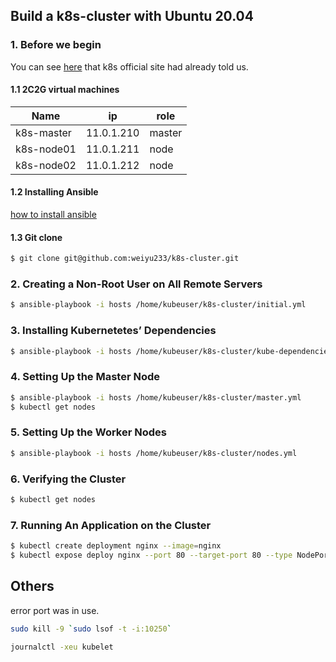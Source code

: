 ## Build a k8s-cluster with Ubuntu 20.04

### 1. Before we begin
You can see [here](https://kubernetes.io/docs/setup/production-environment/tools/kubeadm/install-kubeadm/#before-you-begin) that k8s official site had already told us.
#### 1.1 2C2G virtual machines
|Name|ip|role|
|---|---|---|
|k8s-master|11.0.1.210|master|
|k8s-node01|11.0.1.211|node|
|k8s-node02|11.0.1.212|node|
#### 1.2 Installing Ansible
[how to install ansible](https://www.digitalocean.com/community/tutorials/how-to-install-and-configure-ansible-on-ubuntu-20-04#step-1-%E2%80%94-installing-ansible)

#### 1.3 Git clone
```bash
$ git clone git@github.com:weiyu233/k8s-cluster.git
```

### 2. Creating a Non-Root User on All Remote Servers
```bash
$ ansible-playbook -i hosts /home/kubeuser/k8s-cluster/initial.yml
```
### 3. Installing Kubernetetes’ Dependencies
```bash
$ ansible-playbook -i hosts /home/kubeuser/k8s-cluster/kube-dependencies.yml
```
### 4. Setting Up the Master Node
```bash
$ ansible-playbook -i hosts /home/kubeuser/k8s-cluster/master.yml
$ kubectl get nodes
```
### 5. Setting Up the Worker Nodes
```bash
$ ansible-playbook -i hosts /home/kubeuser/k8s-cluster/nodes.yml
```
### 6. Verifying the Cluster
```bash
$ kubectl get nodes
```
### 7. Running An Application on the Cluster
```bash
$ kubectl create deployment nginx --image=nginx
$ kubectl expose deploy nginx --port 80 --target-port 80 --type NodePort
```
## Others
error port was in use.
``` bash
sudo kill -9 `sudo lsof -t -i:10250`

journalctl -xeu kubelet
```

